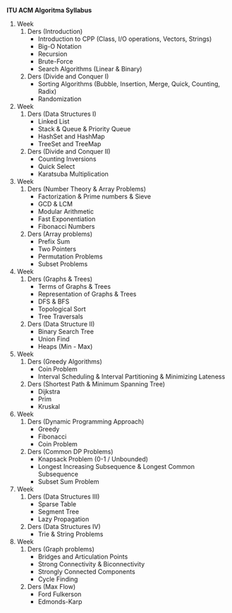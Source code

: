 **ITU ACM Algoritma Syllabus**

<ol type="1">
  <li>
    Week
    <ol type="1">
      <li>
        Ders (Introduction)
        <ul>
          <li>Introduction to CPP (Class, I/O operations, Vectors, Strings)</li>
          <li>Big-O Notation</li>
          <li>Recursion</li>
          <li>Brute-Force</li>
          <li>Search Algorithms (Linear &amp; Binary)</li>
        </ul>
      </li>
      <li>
        Ders (Divide and Conquer I)
        <ul>
          <li>
            Sorting Algorithms (Bubble, Insertion, Merge, Quick, Counting,
            Radix)
          </li>
          <li>Randomization</li>
        </ul>
      </li>
    </ol>
  </li>
  <li>
    Week
    <ol type="1">
      <li>
        Ders (Data Structures I)
        <ul>
          <li>Linked List</li>
          <li>Stack &amp; Queue &amp; Priority Queue</li>
          <li>HashSet and HashMap</li>
          <li>TreeSet and TreeMap</li>
        </ul>
      </li>
      <li>
        Ders (Divide and Conquer II)
        <ul>
          <li>Counting Inversions</li>
          <li>Quick Select</li>
          <li>Karatsuba Multiplication</li>
        </ul>
      </li>
    </ol>
  </li>
  <li>
    Week
    <ol type="1">
      <li>
        Ders (Number Theory &amp; Array Problems)
        <ul>
          <li>Factorization &amp; Prime numbers &amp; Sieve</li>
          <li>GCD &amp; LCM</li>
          <li>Modular Arithmetic</li>
          <li>Fast Exponentiation</li>
          <li>Fibonacci Numbers</li>
        </ul>
      </li>
      <li>
        Ders (Array problems)
        <ul>
          <li>Prefix Sum</li>
          <li>Two Pointers</li>
          <li>Permutation Problems</li>
          <li>Subset Problems</li>
        </ul>
      </li>
    </ol>
  </li>
  <li>
    Week
    <ol type="1">
      <li>
        Ders (Graphs &amp; Trees)
        <ul>
          <li>Terms of Graphs &amp; Trees</li>
          <li>Representation of Graphs &amp; Trees</li>
          <li>DFS &amp; BFS</li>
          <li>Topological Sort</li>
          <li>Tree Traversals</li>
        </ul>
      </li>
      <li>
        Ders (Data Structure II)
        <ul>
          <li>Binary Search Tree</li>
          <li>Union Find</li>
          <li>Heaps (Min - Max)</li>
        </ul>
      </li>
    </ol>
  </li>
  <li>
    Week
    <ol type="1">
      <li>
        Ders (Greedy Algorithms)
        <ul>
          <li>Coin Problem</li>
          <li>
            Interval Scheduling &amp; Interval Partitioning &amp; Minimizing
            Lateness
          </li>
        </ul>
      </li>
      <li>
        Ders (Shortest Path &amp; Minimum Spanning Tree)
        <ul>
          <li>Dijkstra</li>
          <li>Prim</li>
          <li>Kruskal</li>
        </ul>
      </li>
    </ol>
  </li>
  <li>
    Week
    <ol type="1">
      <li>
        Ders (Dynamic Programming Approach)
        <ul>
          <li>Greedy</li>
          <li>Fibonacci</li>
          <li>Coin Problem</li>
        </ul>
      </li>
      <li>
        Ders (Common DP Problems)
        <ul>
          <li>Knapsack Problem (0-1 / Unbounded)</li>
          <li>
            Longest Increasing Subsequence &amp; Longest Common Subsequence
          </li>
          <li>Subset Sum Problem</li>
        </ul>
      </li>
    </ol>
  </li>
  <li>
    Week
    <ol type="1">
      <li>
        Ders (Data Structures III)
        <ul>
          <li>Sparse Table</li>
          <li>Segment Tree</li>
          <li>Lazy Propagation</li>
        </ul>
      </li>
      <li>
        Ders (Data Structures IV)
        <ul>
          <li>Trie &amp; String Problems</li>
        </ul>
      </li>
    </ol>
  </li>
  <li>
    Week
    <ol type="1">
      <li>
        Ders (Graph problems)
        <ul>
          <li>Bridges and Articulation Points</li>
          <li>Strong Connectivity &amp; Biconnectivity</li>
          <li>Strongly Connected Components</li>
          <li>Cycle Finding</li>
        </ul>
      </li>
      <li>
        Ders (Max Flow)
        <ul>
          <li>Ford Fulkerson</li>
          <li>Edmonds-Karp</li>
        </ul>
      </li>
    </ol>
  </li>
</ol>

